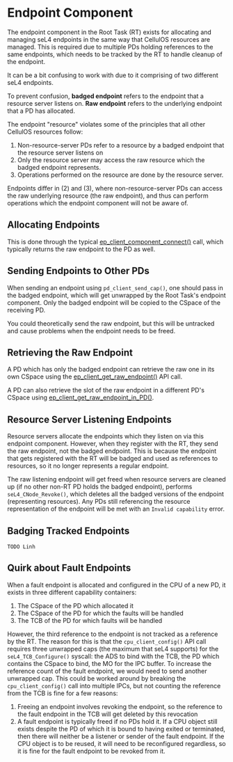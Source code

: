 # Endpoint Component
The endpoint component in the Root Task (RT) exists for allocating and managing seL4 endpoints in the same way that CellulOS resources are managed. This is required due to multiple PDs holding references to the same endpoints, which needs to be tracked by the RT to handle cleanup of the endpoint.

It can be a bit confusing to work with due to it comprising of two different seL4 endpoints.

To prevent confusion, **badged endpoint** refers to the endpoint that a resource server listens on. **Raw endpoint** refers to the underlying endpoint that a PD has allocated.

The endpoint "resource" violates some of the principles that all other CellulOS resources follow:
1. Non-resource-server PDs refer to a resource by a badged endpoint that the resource server listens on
2. Only the resource server may access the raw resource which the badged endpoint represents.
3. Operations performed on the resource are done by the resource server.

Endpoints differ in (2) and (3), where non-resource-server PDs can access the raw underlying resource (the raw endpoint), and thus can perform operations which the endpoint component will not be aware of.

## Allocating Endpoints
This is done through the typical [ep_client_component_connect()](https://github.com/sid-agrawal/sel4-gpi/blob/cellulos/libsel4gpi/include/sel4gpi/endpoint_clientapi.h#L45) call, which typically returns the raw endpoint to the PD as well.

## Sending Endpoints to Other PDs
When sending an endpoint using `pd_client_send_cap()`, one should pass in the badged endpoint, which will get unwrapped by the Root Task's endpoint component. Only the badged endpoint will be copied to the CSpace of the receiving PD.

You could theoretically send the raw endpoint, but this will be untracked and cause problems when the endpoint needs to be freed.

## Retrieving the Raw Endpoint
A PD which has only the badged endpoint can retrieve the raw one in its own CSpace using the [ep_client_get_raw_endpoint()](https://github.com/sid-agrawal/sel4-gpi/blob/cellulos/libsel4gpi/include/sel4gpi/endpoint_clientapi.h#L66) API call.

A PD can also retrieve the slot of the raw endpoint in a different PD's CSpace using [ep_client_get_raw_endpoint_in_PD()](https://github.com/sid-agrawal/sel4-gpi/blob/cellulos/libsel4gpi/include/sel4gpi/endpoint_clientapi.h#L55).

## Resource Server Listening Endpoints
Resource servers allocate the endpoints which they listen on via this endpoint component. However, when they register with the RT, they send the raw endpoint, not the badged endpoint. This is because the endpoint that gets registered with the RT will be badged and used as references to resources, so it no longer represents a regular endpoint. 

The raw listening endpoint will get freed when resource servers are cleaned up (if no other non-RT PD holds the badged endpoint), performs `seL4_CNode_Revoke()`, which deletes all the badged versions of the endpoint (representing resources). Any PDs still referencing the resource representation of the endpoint will be met with an `Invalid capability` error.

## Badging Tracked Endpoints 
```{attention}
TODO Linh
```

## Quirk about Fault Endpoints
When a fault endpoint is allocated and configured in the CPU of a new PD, it exists in three different capability containers:
1. The CSpace of the PD which allocated it
2. The CSpace of the PD for which the faults will be handled
3. The TCB of the PD for which faults will be handled

However, the third reference to the endpoint is not tracked as a reference by the RT. The reason for this is that the `cpu_client_config()` API call requires three unwrapped caps (the maximum that seL4 supports) for the `seL4_TCB_Configure()` syscall: the ADS to bind with the TCB, the PD which contains the CSpace to bind, the MO for the IPC buffer. 
To increase the reference count of the fault endpoint, we would need to send another unwrapped cap. This could be worked around by breaking the `cpu_client_config()` call into multiple IPCs, but not counting the reference from the TCB is fine for a few reasons:

1. Freeing an endpoint involves revoking the endpoint, so the reference to the fault endpoint in the TCB will get deleted by this revocation
2. A fault endpoint is typically freed if no PDs hold it. If a CPU object still exists despite the PD of which it is bound to having exited or terminated, then there will neither be a listener or sender of the fault endpoint. If the CPU object is to be reused, it will need to be reconfigured regardless, so it is fine for the fault endpoint to be revoked from it. 
